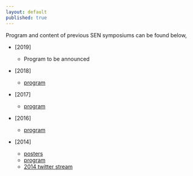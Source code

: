 ```yaml
---
layout: default
published: true
---
```

<!---The first Dutch national symposium on software engineering (SEN) was held on December 3<sup>rd</sup>, 2014 in Amsterdam. The topic of the day was "the future of software engineering".--->
Program and content of previous SEN symposiums can be found below,

* [2019]
    * Program to be announced

* [2018]
    * [program](./2018/program) 

* [2017]
    * [program](./2017/program) 
    
* [2016]
    * [program](./2016/program)

* [2014]
    * [posters](./2014/posters/)
    * [program](./2014/program)
    * [2014 twitter stream](https://twitter.com/search?q=%23sensym2014&src=typd)


    

